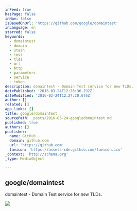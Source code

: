```yaml
---
inFeed: true
hasPage: false
inNav: false
isBasedOnUrl: 'https://github.com/google/domaintest'
inLanguage: en
starred: false
keywords:
  - domaintest
  - domain
  - stash
  - test
  - tlds
  - url
  - http
  - parameters
  - service
  - token
description: domaintest - Domain Test service for new TLDs.
datePublished: '2016-03-24T12:28:36.292Z'
dateModified: '2016-03-24T12:27:20.076Z'
author: []
related: []
app_links: []
title: google/domaintest
sourcePath: _posts/2016-03-24-googledomaintest.md
published: true
authors: []
publisher:
  name: GitHub
  domain: github.com
  url: 'https://github.com'
  favicon: 'https://assets-cdn.github.com/favicon.ico'
_context: 'http://schema.org'
_type: MediaObject

---
```

<article style=""><h1>google/domaintest</h1><p>domaintest - Domain Test service for new TLDs.</p><img src="https://avatars2.githubusercontent.com/u/1342004?v=3&amp;s=400" /></article>